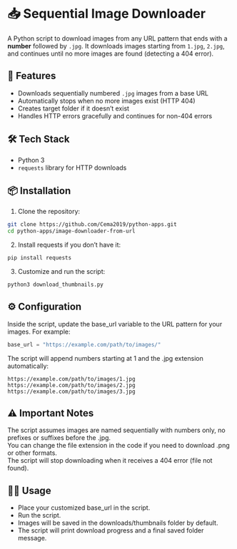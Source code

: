 # 📥 Sequential Image Downloader

A Python script to download images from any URL pattern that ends with a **number** followed by `.jpg`. It downloads images starting from `1.jpg`, `2.jpg`, and continues until no more images are found (detecting a 404 error).

## 🚀 Features

- Downloads sequentially numbered `.jpg` images from a base URL
- Automatically stops when no more images exist (HTTP 404)
- Creates target folder if it doesn’t exist
- Handles HTTP errors gracefully and continues for non-404 errors

## 🛠️ Tech Stack

- Python 3
- `requests` library for HTTP downloads

## 📦 Installation

1. Clone the repository:
 ```bash
 git clone https://github.com/Cema2019/python-apps.git
 cd python-apps/image-downloader-from-url
  ```
2. Install requests if you don’t have it:
  ```bash
  pip install requests
  ```

3. Customize and run the script:
  ```bash
  python3 download_thumbnails.py
  ```

## ⚙️ Configuration
Inside the script, update the base_url variable to the URL pattern for your images. For example:

  ```python
  base_url = "https://example.com/path/to/images/"
  ```
The script will append numbers starting at 1 and the .jpg extension automatically:

  ```text
  https://example.com/path/to/images/1.jpg
  https://example.com/path/to/images/2.jpg
  https://example.com/path/to/images/3.jpg
  ```

## ⚠️ Important Notes
The script assumes images are named sequentially with numbers only, no prefixes or suffixes before the .jpg.<br>
You can change the file extension in the code if you need to download .png or other formats.<br>
The script will stop downloading when it receives a 404 error (file not found).<br>

## 🧑‍💻 Usage
- Place your customized base_url in the script.
- Run the script.
- Images will be saved in the downloads/thumbnails folder by default.
- The script will print download progress and a final saved folder message.

